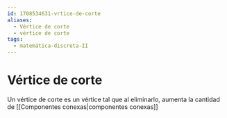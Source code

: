 ```yaml
---
id: 1708534631-vrtice-de-corte
aliases:
  - Vértice de corte
  - vértice de corte
tags:
  - matemática-discreta-II
---
```


# Vértice de corte

Un vértice de corte es un vértice tal que al eliminarlo, aumenta la cantidad de [[Componentes conexas|componentes conexas]]

